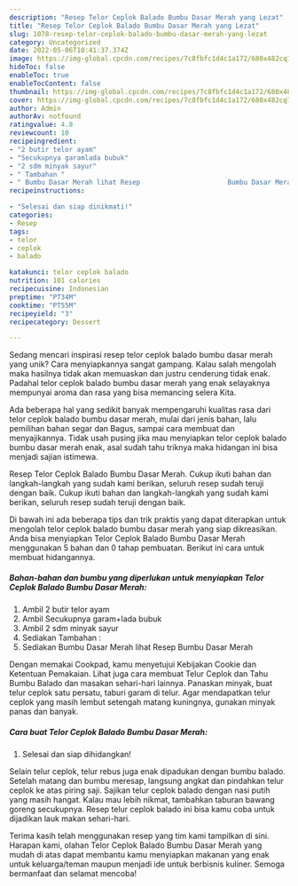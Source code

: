 ```yaml
---
description: "Resep Telor Ceplok Balado Bumbu Dasar Merah yang Lezat"
title: "Resep Telor Ceplok Balado Bumbu Dasar Merah yang Lezat"
slug: 1078-resep-telor-ceplok-balado-bumbu-dasar-merah-yang-lezat
category: Uncategorized
date: 2022-05-06T10:41:37.374Z
image: https://img-global.cpcdn.com/recipes/7c8fbfc1d4c1a172/680x482cq70/telor-ceplok-balado-bumbu-dasar-merah-foto-resep-utama.jpg
hideToc: false
enableToc: true
enableTocContent: false
thumbnail: https://img-global.cpcdn.com/recipes/7c8fbfc1d4c1a172/680x482cq70/telor-ceplok-balado-bumbu-dasar-merah-foto-resep-utama.jpg
cover: https://img-global.cpcdn.com/recipes/7c8fbfc1d4c1a172/680x482cq70/telor-ceplok-balado-bumbu-dasar-merah-foto-resep-utama.jpg
author: Admin
authorAv: notfound
ratingvalue: 4.8
reviewcount: 10
recipeingredient:
- "2 butir telor ayam"
- "Secukupnya garamlada bubuk"
- "2 sdm minyak sayur"
- " Tambahan "
- " Bumbu Dasar Merah lihat Resep                      Bumbu Dasar Merah"
recipeinstructions:

- "Selesai dan siap dinikmati!"
categories:
- Resep
tags:
- telor
- ceplok
- balado

katakunci: telor ceplok balado 
nutrition: 101 calories
recipecuisine: Indonesian
preptime: "PT34M"
cooktime: "PT55M"
recipeyield: "3"
recipecategory: Dessert

---
```





Sedang mencari inspirasi resep telor ceplok balado bumbu dasar merah yang unik? Cara menyiapkannya sangat gampang. Kalau salah mengolah maka hasilnya tidak akan memuaskan dan justru cenderung tidak enak. Padahal telor ceplok balado bumbu dasar merah yang enak selayaknya mempunyai aroma dan rasa yang bisa memancing selera Kita.





Ada beberapa hal yang sedikit banyak mempengaruhi kualitas rasa dari telor ceplok balado bumbu dasar merah, mulai dari jenis bahan, lalu pemilihan bahan segar dan Bagus, sampai cara membuat dan menyajikannya. Tidak usah pusing jika mau menyiapkan telor ceplok balado bumbu dasar merah enak,      asal sudah tahu triknya maka hidangan ini bisa menjadi sajian istimewa.














Resep Telor Ceplok Balado Bumbu Dasar Merah. Cukup ikuti bahan dan langkah-langkah yang sudah kami berikan, seluruh resep sudah teruji dengan baik. Cukup ikuti bahan dan langkah-langkah yang sudah kami berikan, seluruh resep sudah teruji dengan baik.






Di bawah ini ada beberapa tips dan trik praktis yang dapat diterapkan untuk mengolah telor ceplok balado bumbu dasar merah yang siap dikreasikan. Anda bisa menyiapkan Telor Ceplok Balado Bumbu Dasar Merah menggunakan 5 bahan dan 0 tahap pembuatan. Berikut ini cara untuk membuat hidangannya.

<!--inarticleads1-->

##### Bahan-bahan dan bumbu yang diperlukan untuk menyiapkan Telor Ceplok Balado Bumbu Dasar Merah:

1. Ambil 2 butir telor ayam
1. Ambil Secukupnya garam+lada bubuk
1. Ambil 2 sdm minyak sayur
1. Sediakan  Tambahan :
1. Sediakan  Bumbu Dasar Merah lihat Resep                      Bumbu Dasar Merah


Dengan memakai Cookpad, kamu menyetujui Kebijakan Cookie dan Ketentuan Pemakaian. Lihat juga cara membuat Telur Ceplok dan Tahu Bumbu Balado dan masakan sehari-hari lainnya. Panaskan minyak, buat telur ceplok satu persatu, taburi garam di telur. Agar mendapatkan telur ceplok yang masih lembut setengah matang kuningnya, gunakan minyak panas dan banyak. 

<!--inarticleads2-->

##### Cara buat Telor Ceplok Balado Bumbu Dasar Merah:


1. Selesai dan siap dihidangkan!

Selain telur ceplok, telur rebus juga enak dipadukan dengan bumbu balado. Setelah matang dan bumbu meresap, langsung angkat dan pindahkan telur ceplok ke atas piring saji. Sajikan telur ceplok balado dengan nasi putih yang masih hangat. Kalau mau lebih nikmat, tambahkan taburan bawang goreng secukupnya. Resep telur ceplok balado ini bisa kamu coba untuk dijadikan lauk makan sehari-hari. 

Terima kasih telah menggunakan resep yang tim kami tampilkan di sini. Harapan kami, olahan Telor Ceplok Balado Bumbu Dasar Merah yang mudah di atas dapat membantu kamu menyiapkan makanan yang enak untuk keluarga/teman maupun menjadi ide untuk berbisnis kuliner. Semoga bermanfaat dan selamat mencoba!
